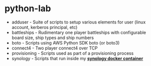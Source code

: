 # python-lab

- adduser        - Suite of scripts to setup various elements for user (linux account, kerberos principal, etc)
- battleships    - Rudimentary one player battleships with configurable board size, ship types and ship numbers
- boto           - Scripts using AWS Python SDK boto (or boto3)
- connect4       - Two player connect4 over TCP
- provisioning   - Scripts used as part of a provisioning process
- synology       - Scripts that run inside my [**synology docker container**](https://github.com/wicksy/docker-lab/tree/master/synology)
